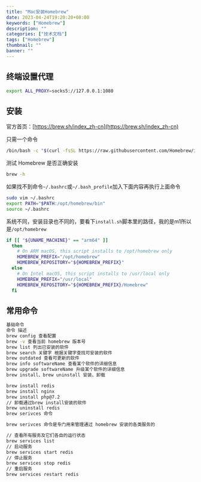 ```yaml
---
title: "Mac安装Homebrew"
date: 2023-04-24T19:20:20+08:00
keywords: ["Homebrew"]
description: ""
categories: ["技术文档"]
tags: ["Homebrew"]
thumbnail: ""
banner: ""
---
```

## 终端设置代理

```bash
export ALL_PROXY=socks5://127.0.0.1:1080
```
## 安装
官方首页：[https://brew.sh/index_zh-cn](https://brew.sh/index_zh-cn)

只需一个命令
```bash
/bin/bash -c "$(curl -fsSL https://raw.githubusercontent.com/Homebrew/install/HEAD/install.sh)"
```
测试 Homebrew 是否正确安装
```bash
brew -h
```
如果找不到命令`~/.bashrc`或`~/.bash_profile`加入下面内容再执行上面命令
```bash
sudo vim ~/.bashrc
export PATH="$PATH:/opt/homebrew/bin"
source ~/.bashrc
```
系统不同，安装目录也不同的，要看下`install.sh`脚本里的路径，我的是m1所以是`/opt/homebrew`
```bash
if [[ "${UNAME_MACHINE}" == "arm64" ]]
  then
    # On ARM macOS, this script installs to /opt/homebrew only
    HOMEBREW_PREFIX="/opt/homebrew"
    HOMEBREW_REPOSITORY="${HOMEBREW_PREFIX}"
  else
    # On Intel macOS, this script installs to /usr/local only
    HOMEBREW_PREFIX="/usr/local"
    HOMEBREW_REPOSITORY="${HOMEBREW_PREFIX}/Homebrew"
  fi
```

## 常用命令
```bash
基础命令
命令 描述
brew config 查看配置
brew -v 查看当前 homebrew 版本号
brew list 列出已安装的软件
brew search 关键字 根据关键字查找可安装的软件
brew outdated 查看可更新的软件
brew info softwareName 查看某个软件的详细信息
brew upgrade softwareName 升级某个软件的详细信息
brew install、brew uninstall 安装、卸载

brew install redis
brew install nginx
brew install php@7.2
// 卸载通过brew install安装的软件
brew uninstall redis
brew serivces 命令

brew serivces 命令是专门用来管理通过 homebrew 安装的各类服务的

// 查看所有服务及它们各自的运行状态
brew services list
// 启动服务
brew services start redis
// 停止服务
brew services stop redis
// 重启服务
brew services restart redis
```